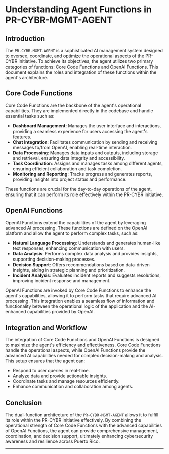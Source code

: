 # Understanding Agent Functions in PR-CYBR-MGMT-AGENT

## Introduction

The `PR-CYBR-MGMT-AGENT` is a sophisticated AI management system designed to oversee, coordinate, and optimize the operational aspects of the PR-CYBR initiative. To achieve its objectives, the agent utilizes two primary categories of functions: Core Code Functions and OpenAI Functions. This document explains the roles and integration of these functions within the agent's architecture.

## Core Code Functions

Core Code Functions are the backbone of the agent's operational capabilities. They are implemented directly in the codebase and handle essential tasks such as:

- **Dashboard Management**: Manages the user interface and interactions, providing a seamless experience for users accessing the agent's features.
- **Chat Integration**: Facilitates communication by sending and receiving messages to/from OpenAI, enabling real-time interaction.
- **Data Processing**: Manages data inputs and outputs, including storage and retrieval, ensuring data integrity and accessibility.
- **Task Coordination**: Assigns and manages tasks among different agents, ensuring efficient collaboration and task completion.
- **Monitoring and Reporting**: Tracks progress and generates reports, providing insights into project status and performance.

These functions are crucial for the day-to-day operations of the agent, ensuring that it can perform its role effectively within the PR-CYBR initiative.

## OpenAI Functions

OpenAI Functions extend the capabilities of the agent by leveraging advanced AI processing. These functions are defined on the OpenAI platform and allow the agent to perform complex tasks, such as:

- **Natural Language Processing**: Understands and generates human-like text responses, enhancing communication with users.
- **Data Analysis**: Performs complex data analysis and provides insights, supporting decision-making processes.
- **Decision Support**: Offers recommendations based on data-driven insights, aiding in strategic planning and prioritization.
- **Incident Analysis**: Evaluates incident reports and suggests resolutions, improving incident response and management.

OpenAI Functions are invoked by Core Code Functions to enhance the agent's capabilities, allowing it to perform tasks that require advanced AI processing. This integration enables a seamless flow of information and functionality between the operational logic of the application and the AI-enhanced capabilities provided by OpenAI.

## Integration and Workflow

The integration of Core Code Functions and OpenAI Functions is designed to maximize the agent's efficiency and effectiveness. Core Code Functions handle the operational aspects, while OpenAI Functions provide the advanced AI capabilities needed for complex decision-making and analysis. This setup ensures that the agent can:

- Respond to user queries in real-time.
- Analyze data and provide actionable insights.
- Coordinate tasks and manage resources efficiently.
- Enhance communication and collaboration among agents.

## Conclusion

The dual-function architecture of the `PR-CYBR-MGMT-AGENT` allows it to fulfill its role within the PR-CYBR initiative effectively. By combining the operational strength of Core Code Functions with the advanced capabilities of OpenAI Functions, the agent can provide comprehensive management, coordination, and decision support, ultimately enhancing cybersecurity awareness and resilience across Puerto Rico.

---